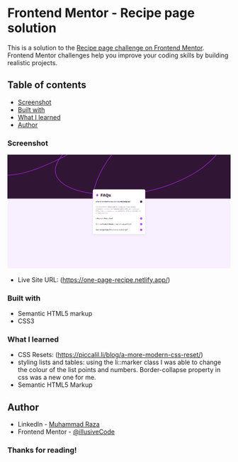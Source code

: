 # Frontend Mentor - Recipe page solution

This is a solution to the [Recipe page challenge on Frontend Mentor](https://www.frontendmentor.io/challenges/recipe-page-KiTsR8QQKm). Frontend Mentor challenges help you improve your coding skills by building realistic projects. 

## Table of contents
  - [Screenshot](#screenshot)
  - [Built with](#built-with)
  - [What I learned](#what-i-learned)
- [Author](#author)

### Screenshot

![Project-Screenshot](./screenshot.png)

- Live Site URL: (https://one-page-recipe.netlify.app/)

### Built with

- Semantic HTML5 markup
- CSS3

### What I learned

- CSS Resets: (https://piccalil.li/blog/a-more-modern-css-reset/)
- styling lists and tables: using the li::marker class I was able to change the colour of the list points and numbers. Border-collapse property in css was a new one for me.
- Semantic HTML5 Markup

## Author

- LinkedIn - [Muhammad Raza](https://www.linkedin.com/in/frontend-developer-muhammad-raza/)
- Frontend Mentor - [@illusiveCode](https://www.frontendmentor.io/profile/illusiveCode)

### Thanks for reading!
